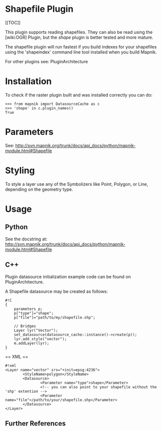 <!-- Name: ShapeFile -->
<!-- Version: 2 -->
<!-- Last-Modified: 2009/12/11 13:26:05 -->
<!-- Author: springmeyer -->
# Shapefile Plugin

[[TOC]]

This plugin supports reading shapefiles. They can also be read using the [wiki:OGR] Plugin, but the *shape* plugin is better tested and more mature.

The shapefile plugin will run fastest if you build indexes for your shapefiles using the 'shapeindex' command line tool installed when you build Mapnik.

For other plugins see: PluginArchitecture

# Installation

To check if the raster plugin built and was installed correctly you can do:

    >>> from mapnik import DatasourceCache as c
    >>> 'shape' in c.plugin_names()
    True


# Parameters

See: http://svn.mapnik.org/trunk/docs/api_docs/python/mapnik-module.html#Shapefile

# Styling

To style a layer use any of the Symbolizers like Point, Polygon, or Line, depending on the geometry type.

# Usage

## Python

See the docstring at: http://svn.mapnik.org/trunk/docs/api_docs/python/mapnik-module.html#Shapefile

## C++

Plugin datasource initialization example code can be found on PluginArchitecture.

A Shapefile datasource may be created as follows:


    #!C
    {
        parameters p;
        p["type"]="shape";
        p["file"]="path/to/my/shapefile.shp";
    
        // Bridges
        Layer lyr("Vector");
        set_datasource(datasource_cache::instance()->create(p));
        lyr.add_style("vector");
        m.addLayer(lyr);
    }

== XML == 


    #!xml
    <Layer name="vector" srs="+init=epsg:4236">
            <StyleName>polygon</StyleName>
            <Datasource>
                    <Parameter name="type">shape</Parameter>
                    <!-- you can also point to your shapefile without the 'shp' extention -->
                    <Parameter name="file">/path/to/your/shapefile.shp</Parameter>
            </Datasource>
    </Layer>

## Further References
